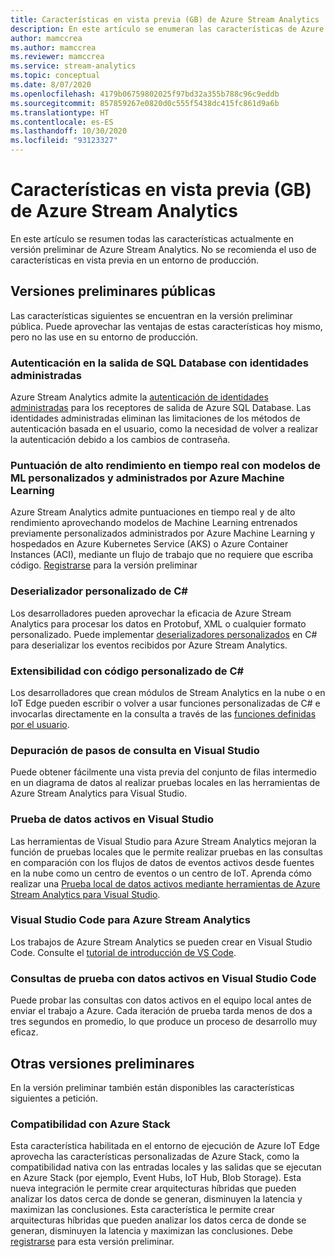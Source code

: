 ```yaml
---
title: Características en vista previa (GB) de Azure Stream Analytics
description: En este artículo se enumeran las características de Azure Stream Analytics que están actualmente en versión preliminar.
author: mamccrea
ms.author: mamccrea
ms.reviewer: mamccrea
ms.service: stream-analytics
ms.topic: conceptual
ms.date: 8/07/2020
ms.openlocfilehash: 4179b06759802025f97bd32a355b788c96c9eddb
ms.sourcegitcommit: 857859267e0820d0c555f5438dc415fc861d9a6b
ms.translationtype: HT
ms.contentlocale: es-ES
ms.lasthandoff: 10/30/2020
ms.locfileid: "93123327"
---
```

# <a name="azure-stream-analytics-preview-features"></a>Características en vista previa (GB) de Azure Stream Analytics

En este artículo se resumen todas las características actualmente en versión preliminar de Azure Stream Analytics. No se recomienda el uso de características en vista previa en un entorno de producción.

## <a name="public-previews"></a>Versiones preliminares públicas

Las características siguientes se encuentran en la versión preliminar pública. Puede aprovechar las ventajas de estas características hoy mismo, pero no las use en su entorno de producción.

### <a name="authenticate-to-sql-database-output-with-managed-identities"></a>Autenticación en la salida de SQL Database con identidades administradas

Azure Stream Analytics admite la [autenticación de identidades administradas](../active-directory/managed-identities-azure-resources/overview.md) para los receptores de salida de Azure SQL Database. Las identidades administradas eliminan las limitaciones de los métodos de autenticación basada en el usuario, como la necesidad de volver a realizar la autenticación debido a los cambios de contraseña. 

### <a name="real-time-high-performance-scoring-with-custom-ml-models-managed-by-azure-machine-learning"></a>Puntuación de alto rendimiento en tiempo real con modelos de ML personalizados y administrados por Azure Machine Learning

Azure Stream Analytics admite puntuaciones en tiempo real y de alto rendimiento aprovechando modelos de Machine Learning entrenados previamente personalizados administrados por Azure Machine Learning y hospedados en Azure Kubernetes Service (AKS) o Azure Container Instances (ACI), mediante un flujo de trabajo que no requiere que escriba código. [Registrarse](https://aka.ms/asapreview1) para la versión preliminar

### <a name="c-custom-de-serializers"></a>Deserializador personalizado de C#
Los desarrolladores pueden aprovechar la eficacia de Azure Stream Analytics para procesar los datos en Protobuf, XML o cualquier formato personalizado. Puede implementar [deserializadores personalizados](custom-deserializer-examples.md) en C# para deserializar los eventos recibidos por Azure Stream Analytics.

### <a name="extensibility-with-c-custom-code"></a>Extensibilidad con código personalizado de C#

Los desarrolladores que crean módulos de Stream Analytics en la nube o en IoT Edge pueden escribir o volver a usar funciones personalizadas de C# e invocarlas directamente en la consulta a través de las [funciones definidas por el usuario](stream-analytics-edge-csharp-udf-methods.md).

### <a name="debug-query-steps-in-visual-studio"></a>Depuración de pasos de consulta en Visual Studio

Puede obtener fácilmente una vista previa del conjunto de filas intermedio en un diagrama de datos al realizar pruebas locales en las herramientas de Azure Stream Analytics para Visual Studio. 


### <a name="live-data-testing-in-visual-studio"></a>Prueba de datos activos en Visual Studio

Las herramientas de Visual Studio para Azure Stream Analytics mejoran la función de pruebas locales que le permite realizar pruebas en las consultas en comparación con los flujos de datos de eventos activos desde fuentes en la nube como un centro de eventos o un centro de IoT. Aprenda cómo realizar una [Prueba local de datos activos mediante herramientas de Azure Stream Analytics para Visual Studio](stream-analytics-live-data-local-testing.md).

### <a name="visual-studio-code-for-azure-stream-analytics"></a>Visual Studio Code para Azure Stream Analytics

Los trabajos de Azure Stream Analytics se pueden crear en Visual Studio Code. Consulte el [tutorial de introducción de VS Code](./quick-create-visual-studio-code.md).

### <a name="local-testing-with-live-data-in-visual-studio-code"></a>Consultas de prueba con datos activos en Visual Studio Code

Puede probar las consultas con datos activos en el equipo local antes de enviar el trabajo a Azure. Cada iteración de prueba tarda menos de dos a tres segundos en promedio, lo que produce un proceso de desarrollo muy eficaz.

## <a name="other-previews"></a>Otras versiones preliminares

En la versión preliminar también están disponibles las características siguientes a petición.

### <a name="support-for-azure-stack"></a>Compatibilidad con Azure Stack
Esta característica habilitada en el entorno de ejecución de Azure IoT Edge aprovecha las características personalizadas de Azure Stack, como la compatibilidad nativa con las entradas locales y las salidas que se ejecutan en Azure Stack (por ejemplo, Event Hubs, IoT Hub, Blob Storage). Esta nueva integración le permite crear arquitecturas híbridas que pueden analizar los datos cerca de donde se generan, disminuyen la latencia y maximizan las conclusiones.
Esta característica le permite crear arquitecturas híbridas que pueden analizar los datos cerca de donde se generan, disminuyen la latencia y maximizan las conclusiones. Debe [registrarse](https://aka.ms/asapreview1) para esta versión preliminar.